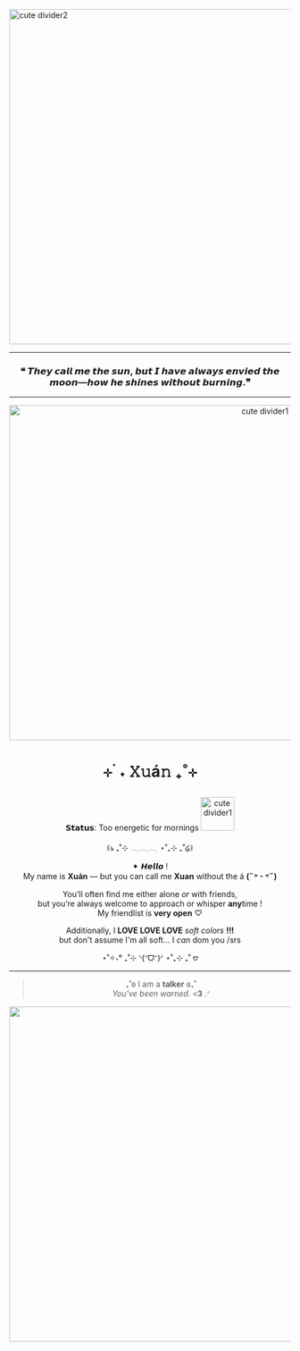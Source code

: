 <img src="https://media.discordapp.net/attachments/1430874004889141283/1430930644686344244/Untitled_design_6.png?ex=68fb9183&is=68fa4003&hm=0cdf3afde0e326ac394e27cd1fb0c28e146b3c040c66da7dda8f654410592af6&=&format=webp&quality=lossless&width=911&height=342" width="2000" height="600" alt="cute divider2"/>

---

  <div align='center'>
</p>

 ### ❝ 𝙏𝙝𝙚𝙮 𝙘𝙖𝙡𝙡 𝙢𝙚 𝙩𝙝𝙚 𝙨𝙪𝙣, 𝙗𝙪𝙩 𝙄 𝙝𝙖𝙫𝙚 𝙖𝙡𝙬𝙖𝙮𝙨 𝙚𝙣𝙫𝙞𝙚𝙙 𝙩𝙝𝙚 𝙢𝙤𝙤𝙣—𝙝𝙤𝙬 𝙝𝙚 𝙨𝙝𝙞𝙣𝙚𝙨 𝙬𝙞𝙩𝙝𝙤𝙪𝙩 𝙗𝙪𝙧𝙣𝙞𝙣𝙜.❞
---

<img src="https://media.discordapp.net/attachments/1430874004889141283/1430936043452108840/Untitled_design.jpg?ex=68fb968a&is=68fa450a&hm=be5c2045757877c1ebabb66f21207b2546f3f2f1cff0515a7e3ae446999c47ad&=&format=webp&width=807&height=455" width="900" height="600" alt="cute divider1"/>

#  <p align="center"> ⊹ ࣪ ˖ 𝚇𝚞á𝚗 ₊˚⊹ 
 𝗦𝘁𝗮𝘁𝘂𝘀: Too energetic for mornings
<img src="https://media.discordapp.net/attachments/1430874004889141283/1430947215483863110/image.png?ex=68fba0f1&is=68fa4f71&hm=577bc15026ac09db6e080e5172202e4d4134cad6e865a983f6dd33176af8ccce&=&format=webp&quality=lossless&width=353&height=352" width="60" height="60" alt="cute divider1"/>

<p align="center">꒰ঌ ₊˚⊹ 𓂃𓂃𓂃 ⋆˚₊⊹ ₊˚໒꒱</p> 

✦ 𝙃𝙚𝙡𝙡𝙤 !  
My name is **Xuán** — but you can call me **Xuan** without the á **(˶˃ ᵕ ˂˶)**  

You’ll often find me either alone *or* with friends,  
but you’re always welcome to approach or whisper **any**time !   
My friendlist is **very open** ♡ 

Additionally, I **LOVE LOVE LOVE** *soft colors* **!!!**  
but don't assume I'm all soft... I *can* dom you /srs  

⋆˚✧˖° ₊˚⊹ ◝(ᵔᗜᵔ)◜ ⋆˚₊⊹ ₊˚ 𖹭

---

> ₊˚ʚ I am a **talker** ɞ₊˚  
*You've been warned.* <𝟑 .ᐟ



 

<img src="https://media.discordapp.net/attachments/1430874004889141283/1430935228825731172/Untitled_design_1.png?ex=68fb95c8&is=68fa4448&hm=5c0ad1433bf2f13d710169ab0d6cd92d995dc4f261e09dc54a2c5c0efa993e77&=&format=webp&quality=lossless&width=911&height=342" width="2000" height="600" alt="cute divider3"/>
